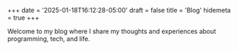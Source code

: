 +++
date = '2025-01-18T16:12:28-05:00'
draft = false
title = 'Blog'
hidemeta = true
+++

Welcome to my blog where I share my thoughts and experiences about programming, tech, and life.
